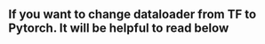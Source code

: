 ## If you want to change dataloader from TF to Pytorch. It will be helpful to read below
<a src = "https://github.com/SeongJinAhn/Recommendation/blob/master/group-recommendation/dataset.py">
